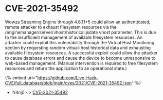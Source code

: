 # CVE-2021-35492

Wowza Streaming Engine through 4.8.11+5 could allow an authenticated, remote attacker to exhaust filesystem resources via the /enginemanager/server/vhost/historical.jsdata vhost parameter. This is due to the insufficient management of available filesystem resources. An attacker could exploit this vulnerability through the Virtual Host Monitoring section by requesting random virtual-host historical data and exhausting available filesystem resources. A successful exploit could allow the attacker to cause database errors and cause the device to become unresponsive to web-based management. (Manual intervention is required to free filesystem resources and return the application to an operational state.)

{% embed url="https://github.com/Live-Hack-CVE/full_database/blob/main/cves/2021/CVE-2021-35492.json" %}


* N4nj0 ~> [CVE-2021-35492](https://www.alice-snow.ru/2021/database/cve-2021-35492/cve-2021-35492-n4nj0)